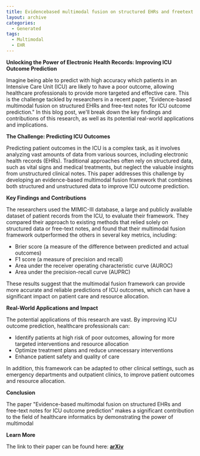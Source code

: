 ```yaml
---
title: Evidencebased multimodal fusion on structured EHRs and freetext notes for ICU outcome prediction
layout: archive
categories:
  - Generated
tags:
  - Multimodal
  - EHR
---
```

**Unlocking the Power of Electronic Health Records: Improving ICU Outcome Prediction**

Imagine being able to predict with high accuracy which patients in an Intensive Care Unit (ICU) are likely to have a poor outcome, allowing healthcare professionals to provide more targeted and effective care. This is the challenge tackled by researchers in a recent paper, "Evidence-based multimodal fusion on structured EHRs and free-text notes for ICU outcome prediction." In this blog post, we'll break down the key findings and contributions of this research, as well as its potential real-world applications and implications.

**The Challenge: Predicting ICU Outcomes**

Predicting patient outcomes in the ICU is a complex task, as it involves analyzing vast amounts of data from various sources, including electronic health records (EHRs). Traditional approaches often rely on structured data, such as vital signs and medical treatments, but neglect the valuable insights from unstructured clinical notes. This paper addresses this challenge by developing an evidence-based multimodal fusion framework that combines both structured and unstructured data to improve ICU outcome prediction.

**Key Findings and Contributions**

The researchers used the MIMIC-III database, a large and publicly available dataset of patient records from the ICU, to evaluate their framework. They compared their approach to existing methods that relied solely on structured data or free-text notes, and found that their multimodal fusion framework outperformed the others in several key metrics, including:

* Brier score (a measure of the difference between predicted and actual outcomes)
* F1 score (a measure of precision and recall)
* Area under the receiver operating characteristic curve (AUROC)
* Area under the precision-recall curve (AUPRC)

These results suggest that the multimodal fusion framework can provide more accurate and reliable predictions of ICU outcomes, which can have a significant impact on patient care and resource allocation.

**Real-World Applications and Impact**

The potential applications of this research are vast. By improving ICU outcome prediction, healthcare professionals can:

* Identify patients at high risk of poor outcomes, allowing for more targeted interventions and resource allocation
* Optimize treatment plans and reduce unnecessary interventions
* Enhance patient safety and quality of care

In addition, this framework can be adapted to other clinical settings, such as emergency departments and outpatient clinics, to improve patient outcomes and resource allocation.

**Conclusion**

The paper "Evidence-based multimodal fusion on structured EHRs and free-text notes for ICU outcome prediction" makes a significant contribution to the field of healthcare informatics by demonstrating the power of multimodal

**Learn More**

The link to their paper can be found here: [**arXiv**](http://arxiv.org/pdf/2501.04389v1.pdf)